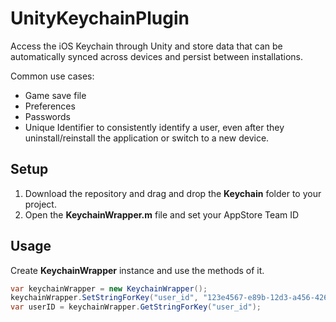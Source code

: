 # UnityKeychainPlugin

Access the iOS Keychain through Unity and store data that can be automatically synced across devices and persist between installations.

Common use cases:
- Game save file
- Preferences
- Passwords
- Unique Identifier to consistently identify a user, even after they uninstall/reinstall the application or switch to a new device.

## Setup
1. Download the repository and drag and drop the **Keychain** folder to your project.
2. Open the **KeychainWrapper.m** file and set your AppStore Team ID

## Usage

Create **KeychainWrapper** instance and use the methods of it.

```c#
var keychainWrapper = new KeychainWrapper();
keychainWrapper.SetStringForKey("user_id", "123e4567-e89b-12d3-a456-426614174000");
var userID = keychainWrapper.GetStringForKey("user_id");
```
